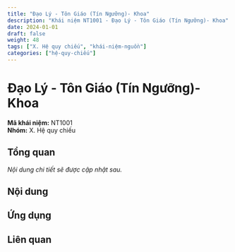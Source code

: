```yaml
---
title: "Đạo Lý - Tôn Giáo (Tín Ngưỡng)- Khoa"
description: "Khái niệm NT1001 - Đạo Lý - Tôn Giáo (Tín Ngưỡng)- Khoa"
date: 2024-01-01
draft: false
weight: 48
tags: ["X. Hệ quy chiếu", "khái-niệm-nguồn"]
categories: ["hệ-quy-chiếu"]
---
```


# Đạo Lý - Tôn Giáo (Tín Ngưỡng)- Khoa

**Mã khái niệm:** NT1001  
**Nhóm:** X. Hệ quy chiếu

## Tổng quan

*Nội dung chi tiết sẽ được cập nhật sau.*

## Nội dung

<!-- Nội dung chi tiết sẽ được điền vào đây -->

## Ứng dụng

<!-- Cách ứng dụng khái niệm này trong thực tế -->

## Liên quan

<!-- Các khái niệm liên quan khác -->

